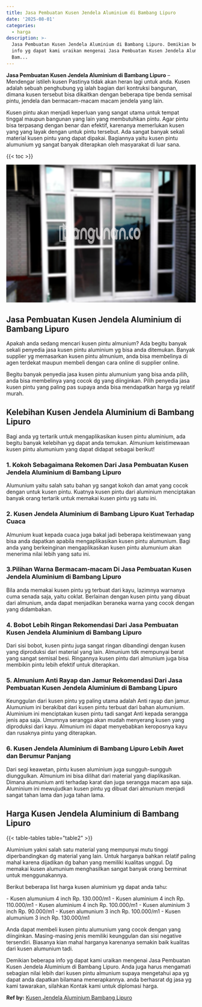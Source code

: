 ```yaml
---
title: Jasa Pembuatan Kusen Jendela Aluminium di Bambang Lipuro
date: '2025-08-01'
categories:
  - harga
description: >-
  Jasa Pembuatan Kusen Jendela Aluminium di Bambang Lipuro. Demikian beberapa
  info yg dapat kami uraikan mengenai Jasa Pembuatan Kusen Jendela Aluminium di
  Bam...
---
```


**Jasa Pembuatan Kusen Jendela Aluminium di Bambang Lipuro** – Mendengar istileh kusen Pastinya tidak akan heran lagi untuk anda. Kusen adalah sebuah penghubung yg ialah bagian dari kontruksi bangunan, dimana kusen tersebut bisa dikaitkan dengan beberapa tipe benda semisal pintu, jendela dan bermacam-macam macam jendela yang lain.

Kusen pintu akan menjadi keperluan yang sangat utama untuk tempat tinggal maupun bangunan yang lain yang membutuhkan pintu. Agar pintu bisa terpasang dengan benar dan efektif, karenanya memerlukan kusen yang yang layak dengan untuk pintu tersebut. Ada sangat banyak sekali material kusen pintu yang dapat dipakai. Bagiannya yaitu kusen pintu alumunium yg sangat banyak diterapkan oleh masyarakat di luar sana.

{{< toc >}}

![Jasa Pembuatan Kusen Jendela Aluminium di Bambang Lipuro](/images/harga-kusen-jendela-alumunium-33.png)

## Jasa Pembuatan Kusen Jendela Aluminium di Bambang Lipuro

Apakah anda sedang mencari kusen pintu almunium? Ada begitu banyak sekali penyedia jasa kusen pintu aluminium yg bisa anda ditemukan. Banyak supplier yg memasarkan kusen pintu almunium, anda bisa membelinya di agen terdekat maupun membeli dengan cara online di supplier online.

Begitu banyak penyedia jasa kusen pintu alumunium yang bisa anda pilih, anda bisa membelinya yang cocok dg yang diinginkan. Pilih penyedia jasa kusen pintu yang paling pas supaya anda bisa mendapatkan harga yg relatif murah.

## Kelebihan Kusen Jendela Aluminium di Bambang Lipuro

Bagi anda yg tertarik untuk mengaplikasikan kusen pintu aluminium, ada begitu banyak kelebihan yg dapat anda temukan. Almunium keistimewaan kusen pintu alumunium yang dapat didapat sebagai berikut!

### 1\. Kokoh Sebagaimana Rekomen Dari Jasa Pembuatan Kusen Jendela Aluminium di Bambang Lipuro

Alumunium yaitu salah satu bahan yg sangat kokoh dan amat yang cocok dengan untuk kusen pintu. Kuatnya kusen pintu dari aluminium menciptakan banyak orang tertarik untuk memakai kusen pintu yg satu ini.

### 2\. Kusen Jendela Aluminium di Bambang Lipuro Kuat Terhadap Cuaca

Almunium kuat kepada cuaca juga bakal jadi beberapa keistimewaan yang bisa anda dapatkan apabila mengaplikasikan kusen pintu alumunium. Bagi anda yang berkeinginan mengaplikasikan kusen pintu alumunium akan menerima nilai lebih yang satu ini.

### 3.Pilihan Warna Bermacam-macam Di Jasa Pembuatan Kusen Jendela Aluminium di Bambang Lipuro

Bila anda memakai kusen pintu yg terbuat dari kayu, lazimnya warnanya cuma senada saja, yaitu coklat. Berlainan dengan kusen pintu yang dibuat dari almunium, anda dapat menjadikan beraneka warna yang cocok dengan yang didambakan.

### 4\. Bobot Lebih Ringan Rekomendasi Dari Jasa Pembuatan Kusen Jendela Aluminium di Bambang Lipuro

Dari sisi bobot, kusen pintu juga sangat ringan dibandingi dengan kusen yang diproduksi dari material yang lain. Almunium tdk mempunyai berat yang sangat semisal besi. Ringannya kusen pintu dari almunium juga bisa membikin pintu lebih efektif untuk diterapkan.

### 5\. Almunium Anti Rayap dan Jamur Rekomendasi Dari Jasa Pembuatan Kusen Jendela Aluminium di Bambang Lipuro

Keunggulan dari kusen pintu yg paling utama adalah Anti rayap dan jamur. Alumunium ini berakibat dari kusen pintu terbuat dari bahan alumunium. Aluminium ini menciptakan kusen pintu tadi sangat Anti kepada serangga jenis apa saja. Umumnya serangga akan mudah menyerang kusen yang diproduksi dari kayu. Almunium ini dapat menyebabkan keroposnya kayu dan rusaknya pintu yang diterapkan.

### 6\. Kusen Jendela Aluminium di Bambang Lipuro Lebih Awet dan Berumur Panjang

Dari segi keawetan, pintu kusen aluminium juga sungguh-sungguh diunggulkan. Almunium ini bisa dilihat dari material yang diaplikasikan. Dimana alumunium anti terhadap karat dan juga serangga macam apa saja. Aluminium ini mewujudkan kusen pintu yg dibuat dari almunium menjadi sangat tahan lama dan juga tahan lama.

## Harga Kusen Jendela Aluminium di Bambang Lipuro

{{< table-tables table="table2" >}}

Aluminium yakni salah satu material yang mempunyai mutu tinggi diperbandingkan dg material yang lain. Untuk harganya bahkan relatif paling mahal karena dijadikan dg bahan yang memiliki kualitas unggul. Dg memakai kusen alumunium menghasilkan sangat banyak orang berminat untuk menggunakannya.

Berikut beberapa list harga kusen aluminium yg dapat anda tahu:

\- Kusen alumunium 4 inch Rp. 130.000/m1 - Kusen aluminium 4 inch Rp. 110.000/m1 - Kusen aluminium 4 inch Rp. 100.000/m1 - Kusen aluminium 3 inch Rp. 90.000/m1 - Kusen alumunium 3 inch Rp. 100.000/m1 - Kusen alumunium 3 inch Rp. 130.000/m1

Anda dapat membeli kusen pintu alumunium yang cocok dengan yang diinginkan. Masing-masing jenis memiliki keunggulan dan sisi negative tersendiri. Biasanya kian mahal harganya karenanya semakin baik kualitas dari kusen alumunium tadi.

Demikian beberapa info yg dapat kami uraikan mengenai Jasa Pembuatan Kusen Jendela Aluminium di Bambang Lipuro. Anda juga harus mengamati sebagian nilai lebih dari kusen pintu almunium supaya mengetahui apa yg dapat anda dapatkan bilamana menerapkannya. anda berhasrat dg jasa yg kami tawarakan, silahkan Kontak kami untuk diplomasi harga.

**Ref by:** [Kusen Jendela Aluminium Bambang Lipuro](https://id.wikipedia.org/wiki/Kusen)
